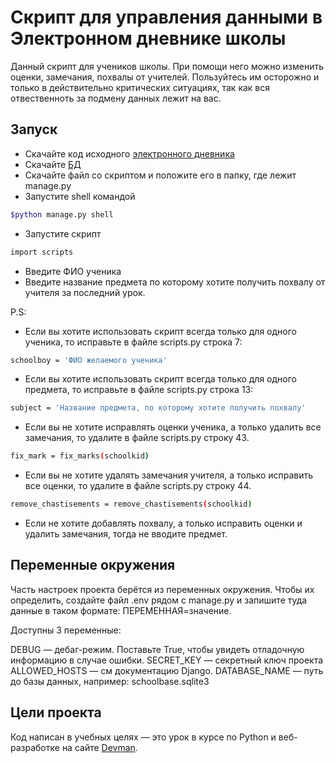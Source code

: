 # Скрипт для управления данными в Электронном дневнике школы

Данный скрипт для учеников школы. При помощи него можно изменить оценки, замечания, похвалы от учителей. Пользуйтесь им осторожно и только в действительно критических ситуациях, так как вся отвественноть за подмену данных лежит на вас.

## Запуск

- Скачайте код исходного [электронного дневника](https://github.com/devmanorg/e-diary/tree/master#%D0%BF%D0%B5%D1%80%D0%B5%D0%BC%D0%B5%D0%BD%D0%BD%D1%8B%D0%B5-%D0%BE%D0%BA%D1%80%D1%83%D0%B6%D0%B5%D0%BD%D0%B8%D1%8F)
- Скачайте [БД](https://dvmn.org/filer/canonical/1562234129/166/)
- Скачайте файл со скриптом и положите его в папку, где лежит manage.py
- Запустите shell командой 
```bash
$python manage.py shell
```
- Запустите скрипт
```bash
import scripts
```
- Введите ФИО ученика
- Введите название предмета по которому хотите получить похвалу от учителя за последний урок.

P.S:
- Если вы хотите использовать скрипт всегда только для одного ученика, то исправьте в файле scripts.py строка 7:
```bash
schoolboy = 'ФИО желаемого ученика'
```
- Если вы хотите использовать скрипт всегда только для одного предмета, то исправьте в файле scripts.py строка 13:
```bash
subject = 'Название предмета, по которому хотите получить похвалу'
```
- Если вы не хотите исправлять оценки ученика, а только удалить все замечания, то удалите в файле scripts.py строку 43.
```bash
fix_mark = fix_marks(schoolkid)
```
- Если вы не хотите удалять замечания учителя, а только исправить все оценки, то удалите в файле scripts.py строку 44.
```bash
remove_chastisements = remove_chastisements(schoolkid)
```
- Если не хотите добавлять похвалу, а только исправить оценки и удалить замечания, тогда не вводите предмет.

## Переменные окружения
Часть настроек проекта берётся из переменных окружения. Чтобы их определить, создайте файл .env рядом с manage.py и запишите туда данные в таком формате: ПЕРЕМЕННАЯ=значение.

Доступны 3 переменные:

DEBUG — дебаг-режим. Поставьте True, чтобы увидеть отладочную информацию в случае ошибки.
SECRET_KEY — секретный ключ проекта
ALLOWED_HOSTS — см документацию Django.
DATABASE_NAME — путь до базы данных, например: schoolbase.sqlite3

## Цели проекта

Код написан в учебных целях — это урок в курсе по Python и веб-разработке на сайте [Devman](https://dvmn.org).
